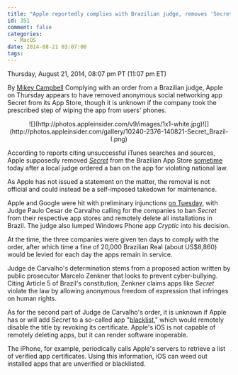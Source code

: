 ```yaml
---
title: "Apple reportedly complies with Brazilian judge, removes 'Secret' from local App Store"
id: 351
comment: false
categories:
  - MacOS
date: 2014-08-21 03:07:00
tags:
---
```


<div readability="51">

 Thursday, August 21, 2014, 08:07 pm PT (11:07 pm ET) 

 By [Mikey Campbell](mailto:mikeycampbell@gmail.com)
<span>Complying with an order from a Brazilian judge, Apple on Thursday appears to have removed anonymous social networking app Secret from its App Store, though it is unknown if the company took the prescribed step of wiping the app from users' phones.

</span>

<div align="center">
<div>![](http://photos.appleinsider.com/v9/images/1x1-white.jpg)<noscript>![](http://photos.appleinsider.com/gallery/10240-2376-140821-Secret_Brazil-l.png)</noscript></div>

<span></span></div>

According to reports citing unsuccessful iTunes searches and sources, Apple supposedly removed [_Secret_](http://appleinsider.com/l/?link=https://itunes.apple.com/us/app/secret-speak-freely/id775307543?ls=1&amp;mt=8) from the Brazilian App Store [sometime](http://9to5mac.com/2014/08/21/apple-removes-secret-app-from-brazil-app-store-for-not-conforming-with-local-laws/) today after a local judge ordered a ban on the app for violating national law.

As Apple has not issued a statement on the matter, the removal is not official and could instead be a self-imposed takedown for maintenance.

Apple and Google were hit with preliminary injunctions [on Tuesday](http://appleinsider.com/articles/14/08/19/apple-ordered-by-brazilian-judge-to-remotely-delete-secret-from-users-devices-), with Judge Paulo Cesar de Carvalho calling for the companies to ban _Secret_ from their respective app stores and remotely delete all installations in Brazil. The judge also lumped Windows Phone app _Cryptic_ into his decision.

At the time, the three companies were given ten days to comply with the order, after which time a fine of 20,000 Brazilian Real (about US$8,860) would be levied for each day the apps remain in service.

Judge de Carvalho's determination stems from a proposed action written by public prosecutor Marcelo Zenkner that looks to prevent cyber-bullying. Citing Article 5 of Brazil's constitution, Zenkner claims apps like _Secret_ violate the law by allowing anonymous freedom of expression that infringes on human rights.

As for the second part of Judge de Carvalho's order, it is unknown if Apple has or will add _Secret_ to a so-called app "[blacklist](http://appleinsider.com/articles/08/08/06/researcher_discovers_long_publicized_iphone_app_kill_switch)," which would remotely disable the title by revoking its certificate. Apple's iOS is not capable of remotely deleting apps, but it can render software inoperable. 

The iPhone, for example, periodically calls Apple's servers to retrieve a list of verified app certificates. Using this information, iOS can weed out installed apps that are unverified or blacklisted. 

</div>